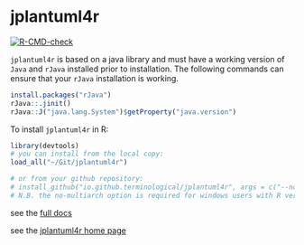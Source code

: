 # jplantuml4r

[![R-CMD-check](https://github.com/io.github.terminological/jplantuml4r/workflows/R-CMD-check/badge.svg)](https://github.com/io.github.terminological/jplantuml4r/actions)


`jplantuml4r` is based on a java library and must have a working version of `Java` and `rJava` installed prior to installation. The following commands can ensure that your `rJava` installation is working.

```R
install.packages("rJava")
rJava::.jinit()
rJava::J("java.lang.System")$getProperty("java.version")
```

To install `jplantuml4r` in R:

```R
library(devtools)
# you can install from the local copy:
load_all("~/Git/jplantuml4r")

# or from your github repository:
# install_github("io.github.terminological/jplantuml4r", args = c("--no-multiarch"))
# N.B. the no-multiarch option is required for windows users with R versions prior to 4.2.0.
```

see the [full docs](https://io.github.terminological.github.io/jplantuml4r)

see the [jplantuml4r home page](https://io.github.terminological.github.io/jplantuml4r/docs/)


